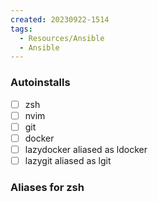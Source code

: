 ```yaml
---
created: 20230922-1514
tags:
  - Resources/Ansible
  - Ansible
---
```


### Autoinstalls

- [ ] zsh
- [ ] nvim
- [ ] git
- [ ] docker
- [ ] lazydocker aliased as ldocker
- [ ] lazygit aliased as lgit

### Aliases for zsh
